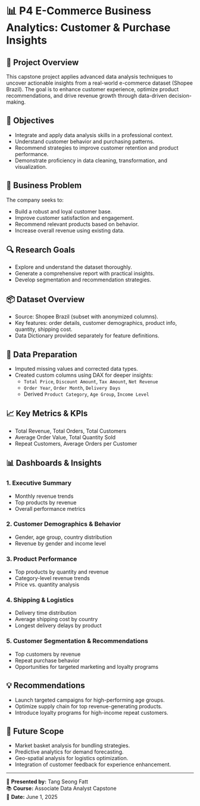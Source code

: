 # 📊 P4 E-Commerce Business Analytics: Customer & Purchase Insights

## 🧠 Project Overview
This capstone project applies advanced data analysis techniques to uncover actionable insights from a real-world e-commerce dataset (Shopee Brazil). The goal is to enhance customer experience, optimize product recommendations, and drive revenue growth through data-driven decision-making.

## 🎯 Objectives
- Integrate and apply data analysis skills in a professional context.
- Understand customer behavior and purchasing patterns.
- Recommend strategies to improve customer retention and product performance.
- Demonstrate proficiency in data cleaning, transformation, and visualization.

## 🏢 Business Problem
The company seeks to:
- Build a robust and loyal customer base.
- Improve customer satisfaction and engagement.
- Recommend relevant products based on behavior.
- Increase overall revenue using existing data.

## 🔍 Research Goals
- Explore and understand the dataset thoroughly.
- Generate a comprehensive report with practical insights.
- Develop segmentation and recommendation strategies.

## 📦 Dataset Overview
- Source: Shopee Brazil (subset with anonymized columns).
- Key features: order details, customer demographics, product info, quantity, shipping cost.
- Data Dictionary provided separately for feature definitions.

## 🧹 Data Preparation
- Imputed missing values and corrected data types.
- Created custom columns using DAX for deeper insights:
  - `Total Price`, `Discount Amount`, `Tax Amount`, `Net Revenue`
  - `Order Year`, `Order Month`, `Delivery Days`
  - Derived `Product Category`, `Age Group`, `Income Level`

## 📈 Key Metrics & KPIs
- Total Revenue, Total Orders, Total Customers
- Average Order Value, Total Quantity Sold
- Repeat Customers, Average Orders per Customer

## 📊 Dashboards & Insights
### 1. Executive Summary
- Monthly revenue trends
- Top products by revenue
- Overall performance metrics

### 2. Customer Demographics & Behavior
- Gender, age group, country distribution
- Revenue by gender and income level

### 3. Product Performance
- Top products by quantity and revenue
- Category-level revenue trends
- Price vs. quantity analysis

### 4. Shipping & Logistics
- Delivery time distribution
- Average shipping cost by country
- Longest delivery delays by product

### 5. Customer Segmentation & Recommendations
- Top customers by revenue
- Repeat purchase behavior
- Opportunities for targeted marketing and loyalty programs

## 💡 Recommendations
- Launch targeted campaigns for high-performing age groups.
- Optimize supply chain for top revenue-generating products.
- Introduce loyalty programs for high-income repeat customers.

## 🔮 Future Scope
- Market basket analysis for bundling strategies.
- Predictive analytics for demand forecasting.
- Geo-spatial analysis for logistics optimization.
- Integration of customer feedback for experience enhancement.

---

📅 **Presented by:** Tang Seong Fatt  
📚 **Course:** Associate Data Analyst Capstone  
📅 **Date:** June 1, 2025
